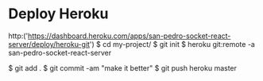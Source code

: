 # Deploy Heroku

http:('https://dashboard.heroku.com/apps/san-pedro-socket-react-server/deploy/heroku-git')
$ cd my-project/
$ git init
$ heroku git:remote -a san-pedro-socket-react-server

$ git add .
$ git commit -am "make it better"
$ git push heroku master